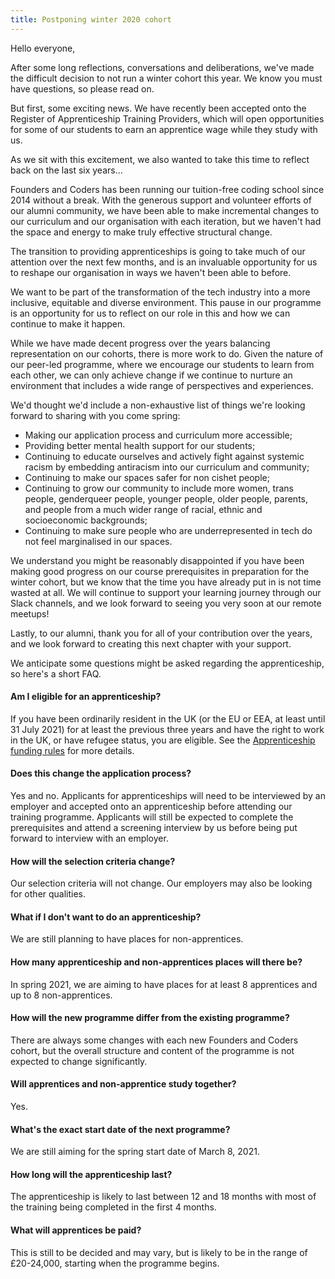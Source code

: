 ```yaml
---
title: Postponing winter 2020 cohort
---
```


Hello everyone, 

After some long reflections, conversations and deliberations, we've made the difficult decision to not run a winter cohort this year. We know you must have questions, so please read on. 

But first, some exciting news. We have recently been accepted onto the Register of Apprenticeship Training Providers, which will open opportunities for some of our students to earn an apprentice wage while they study with us. 

As we sit with this excitement, we also wanted to take this time to reflect back on the last six years...

Founders and Coders has been running our tuition-free coding school since 2014 without a break. With the generous support and volunteer efforts of our alumni community, we have been able to make incremental changes to our curriculum and our organisation with each iteration, but we haven't had the space and energy to make truly effective structural change. 

The transition to providing apprenticeships is going to take much of our attention over the next few months, and is an invaluable opportunity for us to reshape our organisation in ways we haven't been able to before. 

We want to be part of the transformation of the tech industry into a more inclusive, equitable and diverse environment. This pause in our programme is an opportunity for us to reflect on our role in this and how we can continue to make it happen.

While we have made decent progress over the years balancing representation on our cohorts, there is more work to do. Given the nature of our peer-led programme, where we encourage our students to learn from each other, we can only achieve change if we continue to nurture an environment that includes a wide range of perspectives and experiences. 

We'd thought we'd include a non-exhaustive list of things we're looking forward to sharing with you come spring: 

- Making our application process and curriculum more accessible;
- Providing better mental health support for our students;
- Continuing to educate ourselves and actively fight against systemic racism by embedding antiracism into our curriculum and community;
- Continuing to make our spaces safer for non cishet people;
- Continuing to grow our community to include more women, trans people, genderqueer people, younger people, older people, parents, and people from a much wider range of racial, ethnic and socioeconomic backgrounds;
- Continuing to make sure people who are underrepresented in tech do not feel marginalised in our spaces.

We understand you might be reasonably disappointed if you have been making good progress on our course prerequisites in preparation for the winter cohort, but we know that the time you have already put in is not time wasted at all. We will continue to support your learning journey through our Slack channels, and we look forward to seeing you very soon at our remote meetups!

Lastly, to our alumni, thank you for all of your contribution over the years, and we look forward to creating this next chapter with your support.

We anticipate some questions might be asked regarding the apprenticeship, so here's a short FAQ.

#### Am I eligible for an apprenticeship?

If you have been ordinarily resident in the UK (or the EU or EEA, at least until 31 July 2021) for at least the previous three years and have the right to work in the UK, or have refugee status, you are eligible.  See the [Apprenticeship funding rules](https://www.gov.uk/guidance/apprenticeship-funding-rules-for-employer-providers/annex-a-eligibility-criteria-who-we-fund) for more details.

#### Does this change the application process?

Yes and no. Applicants for apprenticeships will need to be interviewed by an employer and accepted onto an apprenticeship before attending our training programme. Applicants will still be expected to complete the prerequisites and attend a screening interview by us before being put forward to interview with an employer. 

#### How will the selection criteria change?

Our selection criteria will not change. Our employers may also be looking for other qualities.

#### What if I don't want to do an apprenticeship?

We are still planning to have places for non-apprentices.

#### How many apprenticeship and non-apprentices places will there be?

In spring 2021, we are aiming to have places for at least 8 apprentices and up to 8 non-apprentices.

#### How will the new programme differ from the existing programme?

There are always some changes with each new Founders and Coders cohort, but the overall structure and content of the programme is not expected to change significantly.

#### Will apprentices and non-apprentice study together?

Yes.

#### What's the exact start date of the next programme?

We are still aiming for the spring start date of March 8, 2021.

#### How long will the apprenticeship last?

The apprenticeship is likely to last between 12 and 18 months with most of the training being completed in the first 4 months. 

#### What will apprentices be paid?

This is still to be decided and may vary, but is likely to be in the range of £20-24,000, starting when the programme begins. 